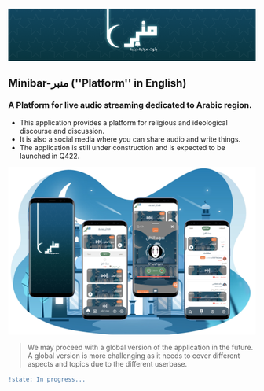 ![Minbar](https://github.com/Danzo7/minbar/blob/master/docs/assets/wide-cover.png?raw=true)

## Minibar-منبر (''Platform'' in English)

### A Platform for live audio streaming dedicated to Arabic region. 
- This application provides a platform for religious and ideological discourse and discussion. 
- It is also a social media where you can share audio and write things.
- The application is still under construction and is expected to be launched in Q422.


![UI](https://github.com/Danzo7/minbar/blob/master/docs/assets/minbar.png?raw=true)



>We may proceed with a global version of the application in the future.
>A global version is more challenging as it needs to cover different aspects and topics due to the different userbase.



```diff
!state: In progress...
```
